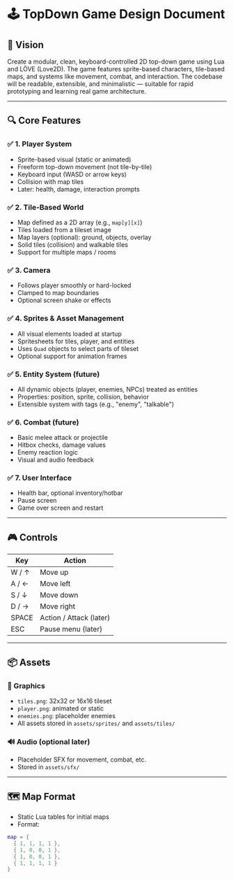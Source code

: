 # 🕹️ TopDown Game Design Document

## 🎯 Vision
Create a modular, clean, keyboard-controlled 2D top-down game using Lua and LÖVE (Love2D). The game features sprite-based characters, tile-based maps, and systems like movement, combat, and interaction. The codebase will be readable, extensible, and minimalistic — suitable for rapid prototyping and learning real game architecture.

---

## 🔍 Core Features

### ✅ 1. Player System
- Sprite-based visual (static or animated)
- Freeform top-down movement (not tile-by-tile)
- Keyboard input (WASD or arrow keys)
- Collision with map tiles
- Later: health, damage, interaction prompts

### ✅ 2. Tile-Based World
- Map defined as a 2D array (e.g., `map[y][x]`)
- Tiles loaded from a tileset image
- Map layers (optional): ground, objects, overlay
- Solid tiles (collision) and walkable tiles
- Support for multiple maps / rooms

### ✅ 3. Camera
- Follows player smoothly or hard-locked
- Clamped to map boundaries
- Optional screen shake or effects

### ✅ 4. Sprites & Asset Management
- All visual elements loaded at startup
- Spritesheets for tiles, player, and entities
- Uses `Quad` objects to select parts of tileset
- Optional support for animation frames

### ✅ 5. Entity System (future)
- All dynamic objects (player, enemies, NPCs) treated as entities
- Properties: position, sprite, collision, behavior
- Extensible system with tags (e.g., "enemy", "talkable")

### ✅ 6. Combat (future)
- Basic melee attack or projectile
- Hitbox checks, damage values
- Enemy reaction logic
- Visual and audio feedback

### ✅ 7. User Interface
- Health bar, optional inventory/hotbar
- Pause screen
- Game over screen and restart

---

## 🎮 Controls

| Key       | Action           |
|-----------|------------------|
| W / ↑     | Move up          |
| A / ←     | Move left        |
| S / ↓     | Move down        |
| D / →     | Move right       |
| SPACE     | Action / Attack (later) |
| ESC       | Pause menu (later)     |

---

## 📦 Assets

### 🎨 Graphics
- `tiles.png`: 32x32 or 16x16 tileset
- `player.png`: animated or static
- `enemies.png`: placeholder enemies
- All assets stored in `assets/sprites/` and `assets/tiles/`

### 🔊 Audio (optional later)
- Placeholder SFX for movement, combat, etc.
- Stored in `assets/sfx/`

---

## 🗺 Map Format

- Static Lua tables for initial maps
- Format:
```lua
map = {
  { 1, 1, 1, 1 },
  { 1, 0, 0, 1 },
  { 1, 0, 0, 1 },
  { 1, 1, 1, 1 }
}

